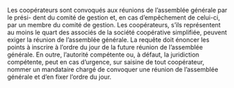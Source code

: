 Les coopérateurs sont convoqués aux réunions de l’assemblée générale par le prési- dent du comité de gestion et, en cas d’empêchement de celui-ci, par un membre du comité de gestion.
Les coopérateurs, s’ils représentent au moins le quart des associés de la société coopérative simplifiée, peuvent exiger la réunion de l’assemblée générale. La requête doit énoncer les points à inscrire à l’ordre du jour de la future réunion de l’assemblée générale.
En outre, l’autorité compétente ou, à défaut, la juridiction compétente, peut en cas d’urgence, sur saisine de tout coopérateur, nommer un mandataire chargé de convoquer une réunion de l’assemblée générale et d’en fixer l’ordre du jour.
